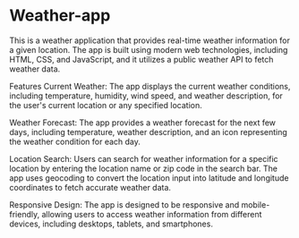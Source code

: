 # Weather-app
This is a weather application that provides real-time weather information for a given location. The app is built using modern web technologies, including HTML, CSS, and JavaScript, and it utilizes a public weather API to fetch weather data.

Features
Current Weather: The app displays the current weather conditions, including temperature, humidity, wind speed, and weather description, for the user's current location or any specified location.

Weather Forecast: The app provides a weather forecast for the next few days, including temperature, weather description, and an icon representing the weather condition for each day.

Location Search: Users can search for weather information for a specific location by entering the location name or zip code in the search bar. The app uses geocoding to convert the location input into latitude and longitude coordinates to fetch accurate weather data.



Responsive Design: The app is designed to be responsive and mobile-friendly, allowing users to access weather information from different devices, including desktops, tablets, and smartphones.
